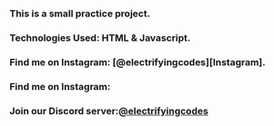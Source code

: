 ### This is a small practice project.

### Technologies Used: HTML & Javascript.

### Find me on Instagram: [@electrifyingcodes][Instagram].
### Find me on Instagram: 
### Join our Discord server:[@electrifyingcodes][discord]

[Instgram]: https://www.instagram.com/electrifying_codes
[discord]: htt